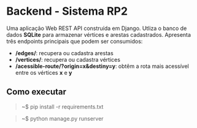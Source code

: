 # Backend - Sistema RP2

Uma aplicação Web REST API construída em Django. Utliza o banco de dados **SQLite** para armazenar vértices e arestas cadastrados.
Apresenta três endpoints principais que podem ser consumidos:

* **/edges/**: recupera ou cadastra arestas
* **/vertices/**: recupera ou cadastra vértices
* **/acessible-route/?origin=x&destiny=y**: obtêm a rota mais acessível entre os vértices **x** e **y**

## Como executar
> ~$ pip install -r requirements.txt  

> ~$ python manage.py runserver
